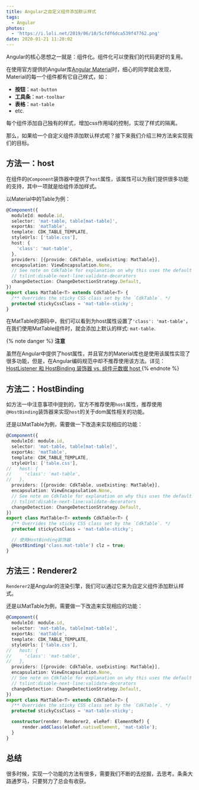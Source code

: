 ```yaml
---
title: Angular之自定义组件添加默认样式
tags:
  - Angular
photos:
  - 'https://i.loli.net/2019/06/10/5cfdf6dca539f47762.png'
date: 2020-01-21 11:28:02
---
```



Angular的核心思想之一就是：组件化。组件化可以使我们的代码更好的复用。

在使用官方提供的Angular库[Angular Material](https://material.angular.io/)时，细心的同学就会发现，Material的每一个组件都有它自己样式，如：

- **按钮**：`mat-button`
- **工具条**：`mat-toolbar`
- **表格**：`mat-table`
- etc.

每个组件添加自己独有的样式，增加css作用域的控制，实现了样式的隔离。

那么，如果给一个自定义组件添加默认样式呢？接下来我们介绍三种方法来实现我们的目标。

## 方法一：host
在组件的`@Component`装饰器中提供了`host`属性，该属性可以为我们提供很多功能的支持，其中一项就是给组件添加样式。

以Material中的Table为例：

```typescript
@Component({
  moduleId: module.id,
  selector: 'mat-table, table[mat-table]',
  exportAs: 'matTable',
  template: CDK_TABLE_TEMPLATE,
  styleUrls: ['table.css'],
  host: {
    'class': 'mat-table',
  },
  providers: [{provide: CdkTable, useExisting: MatTable}],
  encapsulation: ViewEncapsulation.None,
  // See note on CdkTable for explanation on why this uses the default change detection strategy.
  // tslint:disable-next-line:validate-decorators
  changeDetection: ChangeDetectionStrategy.Default,
})
export class MatTable<T> extends CdkTable<T> {
  /** Overrides the sticky CSS class set by the `CdkTable`. */
  protected stickyCssClass = 'mat-table-sticky';
}
```

在MatTable的源码中，我们可以看到为host属性设置了`'class': 'mat-table'`，在我们使用MatTable组件时，就会添加上默认的样式: `mat-table`.

{% note danger %}
**注意**

虽然在Angular中提供了host属性，并且官方的Material库也是使用该属性实现了很多功能，但是，在Angular编码规范中却不推荐使用该方法。详见：[HostListener 和 HostBinding 装饰器 vs. 组件元数据 host
](https://angular.cn/guide/styleguide#hostlistenerhostbinding-decorators-versus-host-metadata)
{% endnote %}


## 方法二：HostBinding

如方法一中注意事项中提到的，官方不推荐使用`host`属性，推荐使用`@HostBinding`装饰器来实现`host`的关于dom属性相关的功能。

还是以MatTable为例，需要做一下改造来实现相应的功能：

```typescript
@Component({
  moduleId: module.id,
  selector: 'mat-table, table[mat-table]',
  exportAs: 'matTable',
  template: CDK_TABLE_TEMPLATE,
  styleUrls: ['table.css'],
//   host: {
//     'class': 'mat-table',
//   },
  providers: [{provide: CdkTable, useExisting: MatTable}],
  encapsulation: ViewEncapsulation.None,
  // See note on CdkTable for explanation on why this uses the default change detection strategy.
  // tslint:disable-next-line:validate-decorators
  changeDetection: ChangeDetectionStrategy.Default,
})
export class MatTable<T> extends CdkTable<T> {
  /** Overrides the sticky CSS class set by the `CdkTable`. */
  protected stickyCssClass = 'mat-table-sticky';

  // 使用HostBinding装饰器
  @HostBinding('class.mat-table') clz = true;
}
```

## 方法三：Renderer2

`Renderer2`是Angular的渲染引擎，我们可以通过它来为自定义组件添加默认样式。

还是以MatTable为例，需要做一下改造来实现相应的功能：

```typescript
@Component({
  moduleId: module.id,
  selector: 'mat-table, table[mat-table]',
  exportAs: 'matTable',
  template: CDK_TABLE_TEMPLATE,
  styleUrls: ['table.css'],
//   host: {
//     'class': 'mat-table',
//   },
  providers: [{provide: CdkTable, useExisting: MatTable}],
  encapsulation: ViewEncapsulation.None,
  // See note on CdkTable for explanation on why this uses the default change detection strategy.
  // tslint:disable-next-line:validate-decorators
  changeDetection: ChangeDetectionStrategy.Default,
})
export class MatTable<T> extends CdkTable<T> {
  /** Overrides the sticky CSS class set by the `CdkTable`. */
  protected stickyCssClass = 'mat-table-sticky';

  constructor(render: Renderer2, eleRef: ElementRef) {
      render.addClass(eleRef.nativeElement, 'mat-table');
  }
}
```


## 总结

很多时候，实现一个功能的方法有很多，需要我们不断的去挖掘，去思考。条条大路通罗马，只要努力了总会有收获。